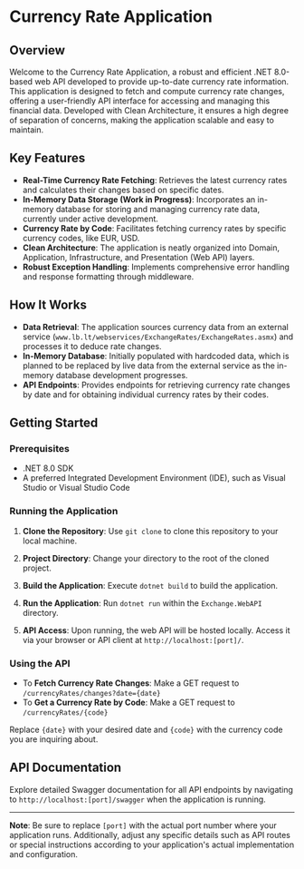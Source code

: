Currency Rate Application
=========================

Overview
--------

Welcome to the Currency Rate Application, a robust and efficient .NET 8.0-based web API developed to provide up-to-date currency rate information. This application is designed to fetch and compute currency rate changes, offering a user-friendly API interface for accessing and managing this financial data. Developed with Clean Architecture, it ensures a high degree of separation of concerns, making the application scalable and easy to maintain.

Key Features
------------

*   **Real-Time Currency Rate Fetching**: Retrieves the latest currency rates and calculates their changes based on specific dates.
*   **In-Memory Data Storage (Work in Progress)**: Incorporates an in-memory database for storing and managing currency rate data, currently under active development.
*   **Currency Rate by Code**: Facilitates fetching currency rates by specific currency codes, like EUR, USD.
*   **Clean Architecture**: The application is neatly organized into Domain, Application, Infrastructure, and Presentation (Web API) layers.
*   **Robust Exception Handling**: Implements comprehensive error handling and response formatting through middleware.

How It Works
------------

*   **Data Retrieval**: The application sources currency data from an external service (`www.lb.lt/webservices/ExchangeRates/ExchangeRates.asmx`) and processes it to deduce rate changes.
*   **In-Memory Database**: Initially populated with hardcoded data, which is planned to be replaced by live data from the external service as the in-memory database development progresses.
*   **API Endpoints**: Provides endpoints for retrieving currency rate changes by date and for obtaining individual currency rates by their codes.

Getting Started
---------------

### Prerequisites

*   .NET 8.0 SDK
*   A preferred Integrated Development Environment (IDE), such as Visual Studio or Visual Studio Code

### Running the Application

1.  **Clone the Repository**: Use `git clone` to clone this repository to your local machine.
    
2.  **Project Directory**: Change your directory to the root of the cloned project.
    
3.  **Build the Application**: Execute `dotnet build` to build the application.
    
4.  **Run the Application**: Run `dotnet run` within the `Exchange.WebAPI` directory.
    
5.  **API Access**: Upon running, the web API will be hosted locally. Access it via your browser or API client at `http://localhost:[port]/`.
    

### Using the API

*   To **Fetch Currency Rate Changes**: Make a GET request to `/currencyRates/changes?date={date}`
*   To **Get a Currency Rate by Code**: Make a GET request to `/currencyRates/{code}`

Replace `{date}` with your desired date and `{code}` with the currency code you are inquiring about.

API Documentation
-----------------

Explore detailed Swagger documentation for all API endpoints by navigating to `http://localhost:[port]/swagger` when the application is running.

* * *

**Note**: Be sure to replace `[port]` with the actual port number where your application runs. Additionally, adjust any specific details such as API routes or special instructions according to your application's actual implementation and configuration.
